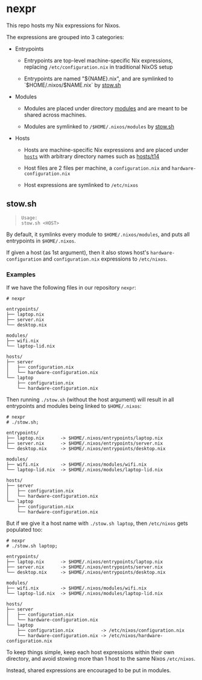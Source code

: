 # nexpr

This repo hosts my Nix expressions for Nixos.

The expressions are grouped into 3 categories:

- Entrypoints

  - Entrypoints are top-level machine-specific Nix expressions,
    replacing `/etc/configuration.nix` in traditional NixOS setup

  - Entrypoints are named "${NAME}.nix",
    and are symlinked to `$HOME/.nixos/$NAME.nix` by [stow.sh](./stow.sh)

- Modules

  - Modules are placed under directory [modules](./modules/)
    and are meant to be shared across machines.

  - Modules are symlinked to `/$HOME/.nixos/modules` by [stow.sh](./stow.sh)

- Hosts

  - Hosts are machine-specific Nix expressions
    and are placed under [`hosts`](./hosts/) with
    arbitrary directory names such as [hosts/t14](./hosts/t14/)

  - Host files are 2 files per machine, a `configuration.nix`
    and `hardware-configuration.nix`

  - Host expressions are symlinked to `/etc/nixos`


## stow.sh

> ```
> Usage:
> stow.sh <HOST>
> ```

By default, it symlinks every module to `$HOME/.nixos/modules`,
and puts all entrypoints in `$HOME/.nixos`.

If given a host (as 1st argument), then it also stows host's
`hardware-configuration` and `configuration.nix` expressions
to `/etc/nixos`.

### Examples

If we have the following files in our repository `nexpr`:

```
# nexpr

entrypoints/
├── laptop.nix
├── server.nix
└── desktop.nix

modules/
├── wifi.nix
└── laptop-lid.nix

hosts/
├── server
│   ├── configuration.nix
│   └── hardware-configuration.nix
└── laptop
    ├── configuration.nix
    └── hardware-configuration.nix
```

Then running `./stow.sh` (without the host argument) will result in
all entrypoints and modules being linked to `$HOME/.nixos`:

```
# nexpr
# ./stow.sh;

entrypoints/
├── laptop.nix      -> $HOME/.nixos/entrypoints/laptop.nix
├── server.nix      -> $HOME/.nixos/entrypoints/server.nix 
└── desktop.nix     -> $HOME/.nixos/entrypoints/desktop.nix 

modules/
├── wifi.nix        -> $HOME/.nixos/modules/wifi.nix
└── laptop-lid.nix  -> $HOME/.nixos/modules/laptop-lid.nix

hosts/
├── server
│   ├── configuration.nix
│   └── hardware-configuration.nix
└── laptop
    ├── configuration.nix
    └── hardware-configuration.nix
```

But if we give it a host name with `./stow.sh laptop`,
then `/etc/nixos` gets populated too:

```
# nexpr
# ./stow.sh laptop;

entrypoints/
├── laptop.nix      -> $HOME/.nixos/entrypoints/laptop.nix
├── server.nix      -> $HOME/.nixos/entrypoints/server.nix 
└── desktop.nix     -> $HOME/.nixos/entrypoints/desktop.nix 

modules/
├── wifi.nix        -> $HOME/.nixos/modules/wifi.nix
└── laptop-lid.nix  -> $HOME/.nixos/modules/laptop-lid.nix

hosts/
├── server
│   ├── configuration.nix
│   └── hardware-configuration.nix
└── laptop
    ├── configuration.nix          -> /etc/nixos/configuration.nix
    └── hardware-configuration.nix -> /etc/nixos/hardware-configuration.nix
```

To keep things simple, keep each host expressions within their own
directory, and avoid stowing more than 1 host to the same Nixos `/etc/nixos`.

Instead, shared expressions are encouraged to be put in modules.
